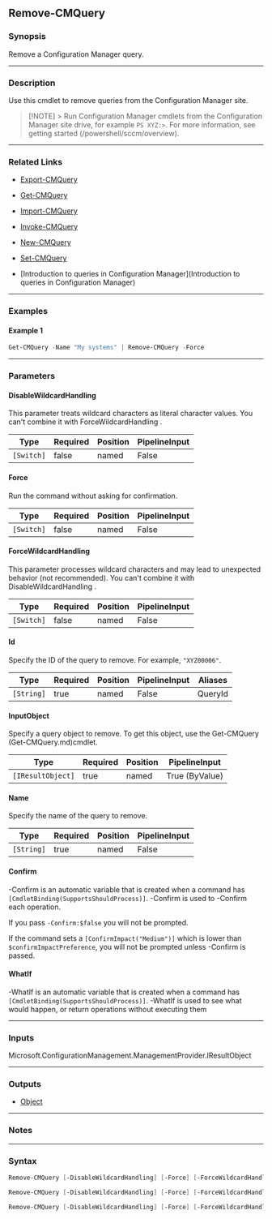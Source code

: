 Remove-CMQuery
--------------




### Synopsis
Remove a Configuration Manager query.



---


### Description

Use this cmdlet to remove queries from the Configuration Manager site.



> [!NOTE] > Run Configuration Manager cmdlets from the Configuration Manager site drive, for example `PS XYZ:>`. For more information, see getting started (/powershell/sccm/overview).



---


### Related Links
* [Export-CMQuery](Export-CMQuery)



* [Get-CMQuery](Get-CMQuery)



* [Import-CMQuery](Import-CMQuery)



* [Invoke-CMQuery](Invoke-CMQuery)



* [New-CMQuery](New-CMQuery)



* [Set-CMQuery](Set-CMQuery)



* [Introduction to queries in Configuration Manager](Introduction to queries in Configuration Manager)





---


### Examples
#### Example 1
```PowerShell
Get-CMQuery -Name "My systems" | Remove-CMQuery -Force
```



---


### Parameters
#### **DisableWildcardHandling**

This parameter treats wildcard characters as literal character values. You can't combine it with ForceWildcardHandling .






|Type      |Required|Position|PipelineInput|
|----------|--------|--------|-------------|
|`[Switch]`|false   |named   |False        |



#### **Force**

Run the command without asking for confirmation.






|Type      |Required|Position|PipelineInput|
|----------|--------|--------|-------------|
|`[Switch]`|false   |named   |False        |



#### **ForceWildcardHandling**

This parameter processes wildcard characters and may lead to unexpected behavior (not recommended). You can't combine it with DisableWildcardHandling .






|Type      |Required|Position|PipelineInput|
|----------|--------|--------|-------------|
|`[Switch]`|false   |named   |False        |



#### **Id**

Specify the ID of the query to remove. For example, `"XYZ00006"`.






|Type      |Required|Position|PipelineInput|Aliases|
|----------|--------|--------|-------------|-------|
|`[String]`|true    |named   |False        |QueryId|



#### **InputObject**

Specify a query object to remove. To get this object, use the Get-CMQuery (Get-CMQuery.md)cmdlet.






|Type             |Required|Position|PipelineInput |
|-----------------|--------|--------|--------------|
|`[IResultObject]`|true    |named   |True (ByValue)|



#### **Name**

Specify the name of the query to remove.






|Type      |Required|Position|PipelineInput|
|----------|--------|--------|-------------|
|`[String]`|true    |named   |False        |



#### **Confirm**
-Confirm is an automatic variable that is created when a command has ```[CmdletBinding(SupportsShouldProcess)]```.
-Confirm is used to -Confirm each operation.

If you pass ```-Confirm:$false``` you will not be prompted.


If the command sets a ```[ConfirmImpact("Medium")]``` which is lower than ```$confirmImpactPreference```, you will not be prompted unless -Confirm is passed.

#### **WhatIf**
-WhatIf is an automatic variable that is created when a command has ```[CmdletBinding(SupportsShouldProcess)]```.
-WhatIf is used to see what would happen, or return operations without executing them


---


### Inputs
Microsoft.ConfigurationManagement.ManagementProvider.IResultObject





---


### Outputs
* [Object](https://learn.microsoft.com/en-us/dotnet/api/System.Object)






---


### Notes




---


### Syntax
```PowerShell
Remove-CMQuery [-DisableWildcardHandling] [-Force] [-ForceWildcardHandling] -Id <String> [-Confirm] [-WhatIf] [<CommonParameters>]
```
```PowerShell
Remove-CMQuery [-DisableWildcardHandling] [-Force] [-ForceWildcardHandling] -InputObject <IResultObject> [-Confirm] [-WhatIf] [<CommonParameters>]
```
```PowerShell
Remove-CMQuery [-DisableWildcardHandling] [-Force] [-ForceWildcardHandling] -Name <String> [-Confirm] [-WhatIf] [<CommonParameters>]
```
